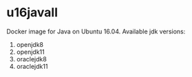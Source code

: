 u16javall
===============

Docker image for Java on Ubuntu 16.04. Available jdk versions:

1. openjdk8
2. openjdk11
3. oraclejdk8
4. oraclejdk11
